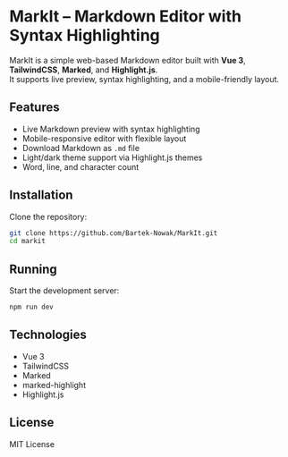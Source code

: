 # MarkIt – Markdown Editor with Syntax Highlighting

MarkIt is a simple web-based Markdown editor built with **Vue 3**, **TailwindCSS**, **Marked**, and **Highlight.js**.  
It supports live preview, syntax highlighting, and a mobile-friendly layout.

## Features

- Live Markdown preview with syntax highlighting
- Mobile-responsive editor with flexible layout
- Download Markdown as `.md` file
- Light/dark theme support via Highlight.js themes
- Word, line, and character count

## Installation

Clone the repository:

```bash
git clone https://github.com/Bartek-Nowak/MarkIt.git
cd markit
```

## Running

Start the development server:

```bash
npm run dev
```

## Technologies

- Vue 3
- TailwindCSS
- Marked
- marked-highlight
- Highlight.js

## License

MIT License
